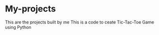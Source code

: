# My-projects
This are the projects built by me
This is a code to ceate Tic-Tac-Toe Game using Python
